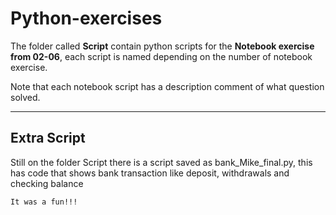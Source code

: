 # Python-exercises

The folder called **Script** contain python scripts for the **Notebook exercise from 02-06**, each script is named depending on the
number of notebook exercise. 

Note that each notebook script has a description comment of what question solved. 

----

## Extra Script 
Still on the folder Script there is a script saved as bank_Mike_final.py, this has code that shows bank transaction like deposit, 
withdrawals and checking balance 


`It was a fun!!!`



